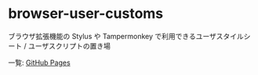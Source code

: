 # browser-user-customs

ブラウザ拡張機能の Stylus や Tampermonkey で利用できるユーザスタイルシート / ユーザスクリプトの置き場

一覧: [GitHub Pages](https://book000.github.io/browser-user-customs/)
